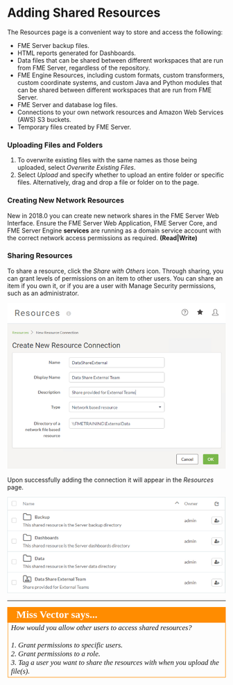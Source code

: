 # Adding Shared Resources #

The Resources page is a convenient way to store and access the following:

- FME Server backup files.
- HTML reports generated for Dashboards.
- Data files that can be shared between different workspaces that are run from FME Server, regardless of the repository.
- FME Engine Resources, including custom formats, custom transformers, custom coordinate systems, and custom Java and Python modules that can be shared between different workspaces that are run from FME Server.
- FME Server and database log files.
- Connections to your own network resources and Amazon Web Services (AWS) S3 buckets.
- Temporary files created by FME Server.

### Uploading Files and Folders ###

1. To overwrite existing files with the same names as those being uploaded, select *Overwrite Existing Files*.
2. Select *Upload* and specify whether to upload an entire folder or specific files. Alternatively, drag and drop a file or folder on to the page.

### Creating New Network Resources ###

New in 2018.0 you can create new network shares in the FME Server Web Interface.  Ensure the FME Server Web Application, FME Server Core, and FME Server Engine **services** are running as a domain service account with the correct network access permissions as required.  **(Read|Write)**

### Sharing Resources ###

To share a resource, click the *Share with Others* icon. Through sharing, you can grant levels of permissions on an item to other users. You can share an item if you own it, or if you are a user with Manage Security permissions, such as an administrator.

![](./Images/5.006.AddingSharedResource.png)

Upon successfully adding the connection it will appear in the *Resources* page.

![](./Images/5.007.ReviewNewSharedResource.png)


---

<!--Miss Vector Says Section-->

<table style="border-spacing: 0px">
<tr>
<td style="vertical-align:middle;background-color:darkorange;border: 2px solid darkorange">
<i class="fa fa-quote-left fa-lg fa-pull-left fa-fw" style="color:white;padding-right: 12px;vertical-align:text-top"></i>
<span style="color:white;font-size:x-large;font-weight: bold;font-family:serif">Miss Vector says...</span>
</td>
</tr>
<tr>
<td style="border: 1px solid darkorange">
<span style="font-family:serif; font-style:italic; font-size:larger">
How would you allow other users to access shared resources?
<br><br>1. Grant permissions to specific users.
<br>2. Grant permissions to a role.
<br>3. Tag a user you want to share the resources with when you upload the file(s).

</span>
</td>
</tr>
</table>
